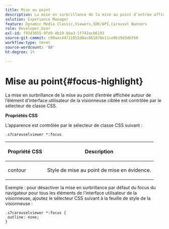```yaml
---
title: Mise au point
description: La mise en surbrillance de la mise au point d’entrée affichée autour de l’élément d’interface utilisateur de la visionneuse ciblée est contrôlée par le sélecteur de classe CSS.
solution: Experience Manager
feature: Dynamic Media Classic,Viewers,SDK/API,Carousel Banners
role: Developer,User
exl-id: f9343055-9fd9-4b19-bba3-1f742acb6193
source-git-commit: c99aac44711852d8ac661878e11ce0b19d3dbf60
workflow-type: tm+mt
source-wordcount: '80'
ht-degree: 1%

---
```


# Mise au point{#focus-highlight}

La mise en surbrillance de la mise au point d’entrée affichée autour de l’élément d’interface utilisateur de la visionneuse ciblée est contrôlée par le sélecteur de classe CSS.

<!--<a id="section_061E550C1C1D4DB2BD663A898895B38C"></a>-->

**Propriétés CSS**

L’apparence est contrôlée par le sélecteur de classe CSS suivant :

```
.s7carouselviewer *:focus
```

<table id="table_94EE3F5BBE4547C0B4943471CEE7EDE4"> 
 <thead> 
  <tr> 
   <th colname="col1" class="entry"> <p> Propriété CSS </p> </th> 
   <th colname="col2" class="entry"> <p>Description </p> </th> 
  </tr> 
 </thead>
 <tbody> 
  <tr> 
   <td colname="col1"> <p> <span class="codeph"> contour </span> </p> </td> 
   <td colname="col2"> <p>Style de mise au point de mise en évidence. </p> </td> 
  </tr> 
 </tbody> 
</table>

Exemple : pour désactiver la mise en surbrillance par défaut du focus du navigateur pour tous les éléments de l’interface utilisateur de la visionneuse, ajoutez le sélecteur CSS suivant à la feuille de style de la visionneuse :

```
.s7carouselviewer *:focus { 
 outline: none; 
}
```
